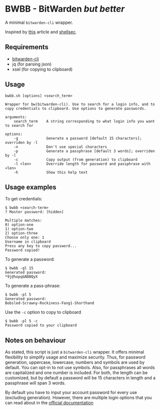 # BWBB - BitWarden _but better_

A minimal `bitwarden-cli` wrapper.

Inspired by [this](https://www.drumm.sh/blog/2021/08/25/bw-cli/) article and [shellsec](https://github.com/Costinteo/shellsec).

## Requirements

* [bitwarden-cli](https://bitwarden.com/help/cli/)
* jq (for parsing json)
* xsel (for copying to clipboard)

## Usage

    bwbb.sh [options] <search_term>

    Wrapper for bw(bitwarden-cli). Use to search for a login info, and to
    copy credentials to clipboard. Use options to generate passwords.

    arguments:
        search_term    A string corresponding to what login info you want to search for

    options:
        -g             Generate a password [default 15 characters]; overriden by -l
        -n             Don't use special characters
        -p             Generate a passphrase [default 3 words]; overriden by -l
        -c             Copy output (from generation) to clipboard
        -l <len>       Override length for password and passphrase with <len>
        -h             Show this help text

## Usage examples

To get credentials:

    $ bwbb <search-term>
    ? Master password: [hidden]

    Multiple matches:
    0) option-one
    1) option-two
    2) option-three
    Choose only one: 1
    Username in clipboard
    Press any key to copy password...
    Password copied!

To generate a password:

    $ bwbb -gl 15
    Generated password:
    *9j@%opq&N8BQyX

To generate a pass-phrase:

    $ bwbb -pl 5
    Generated password:
    Bobsled-Scrawny-Rockiness-Fang1-Shorthand

Use the `-c` option to copy to clipboard

    $ bwbb -pl 5 -c
    Password copied to your clipboard


## Notes on behaviour

As stated, this script is just a `bitwarden-cli` wrapper. It offers minimal flexibility to simplify usage and maximize security. Thus, for password generation, uppercase, lowercase, numbers and symbols are used by default. You can opt-in to not use symbols. Also, for passphrases all words are capitalized and one number is included. For both, the length can be customized, but by default a password will be 15 characters in length and a passphrase will span 3 words.

By default you have to input your account password for every use (excluding generation). However, there are multiple login options that you can read about in the [official documentation](https://bitwarden.com/help/cli/)
